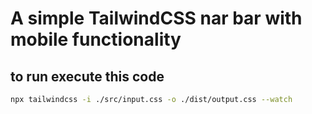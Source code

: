 # A simple TailwindCSS nar bar with mobile functionality 

## to run execute this code

```sh
npx tailwindcss -i ./src/input.css -o ./dist/output.css --watch
```